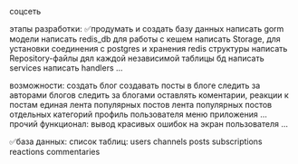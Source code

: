 соцсеть

этапы разработки:
    ✅продумать и создать базу данных
    написать gorm модели
    написать redis_db для работы с кешем
    написать Storage, для установки соединения с postgres и хранения redis структуры
    написать Repository-файлы дял каждой независимой таблицы бд
    написать services
    написать handlers
    ...

возможности:
    создать блог
    создавать посты в блоге
    следить за авторами блогов
    следить за блогами
    оставлять коментарии, реакции к постам
    единая лента популярных постов
    лента популярных постов отдельных категорий
    профиль пользователя
    меню приложения
    ...
прочий функционал:
    вывод красивых ошибок на экран пользователя
    ...

✅база данных:
    список таблиц:
        users
        channels
        posts
        subscriptions
        reactions
        commentaries